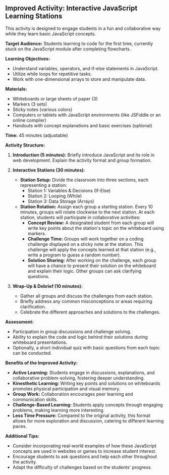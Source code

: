 ## Improved Activity: Interactive JavaScript Learning Stations

This activity is designed to engage students in a fun and collaborative way while they learn basic JavaScript concepts. 

**Target Audience:** Students learning to code for the first time, currently stuck on the JavaScript module after completing flowcharts.

**Learning Objectives:**

* Understand variables, operators, and if-else statements in JavaScript.
* Utilize while loops for repetitive tasks.
* Work with one-dimensional arrays to store and manipulate data.

**Materials:**

* Whiteboards or large sheets of paper (3)
* Markers (3 sets)
* Sticky notes (various colors)
* Computers or tablets with JavaScript environments (like JSFiddle or an online compiler)
* Handouts with concept explanations and basic exercises (optional)

**Time:** 45 minutes (adjustable)

**Activity Structure:**

1. **Introduction (5 minutes):** Briefly introduce JavaScript and its role in web development. Explain the activity format and group formation. 

2. **Interactive Stations (30 minutes):**

    * **Station Setup:** Divide the classroom into three sections, each representing a station: 
        * Station 1: Variables & Decisions (If-Else)
        * Station 2: Looping (While)
        * Station 3: Data Storage (Arrays)
    * **Station Rotation:** Assign each group a starting station. Every 10 minutes, groups will rotate clockwise to the next station. At each station, students will participate in collaborative activities:
        * **Concept Review:** A designated student from each group will write key points about the station's topic on the whiteboard using markers. 
        * **Challenge Time:** Groups will work together on a coding challenge displayed on a sticky note at the station. This challenge will apply the concepts learned at that station (e.g., write a program to guess a random number). 
        * **Solution Sharing:** After working on the challenge, each group will have a chance to present their solution on the whiteboard and explain their logic. Other groups can ask clarifying questions.

3. **Wrap-Up & Debrief (10 minutes):**

    * Gather all groups and discuss the challenges from each station. 
    * Briefly address any common misconceptions or areas requiring clarification. 
    * Celebrate the different approaches and solutions to the challenges.

**Assessment:**

* Participation in group discussions and challenge solving.
* Ability to explain the code and logic behind their solutions during whiteboard presentations.
* Optionally, a short individual quiz with basic questions from each topic can be conducted.

**Benefits of the Improved Activity:**

* **Active Learning:**  Students engage in discussions, explanations, and collaborative problem-solving, fostering deeper understanding.
* **Kinesthetic Learning:** Writing key points and solutions on whiteboards promotes physical participation and visual memory.
* **Group Work:** Collaboration encourages peer learning and communication skills.
* **Challenge-Based Learning:**  Students apply concepts through engaging problems, making learning more interesting.
* **Less Time Pressure:** Compared to the original activity, this format allows for more exploration and discussion, catering to different learning paces.

**Additional Tips:**

* Consider incorporating real-world examples of how these JavaScript concepts are used in websites or games to increase student interest.
* Encourage students to ask questions and help each other throughout the activity.
* Adapt the difficulty of challenges based on the students' progress.
